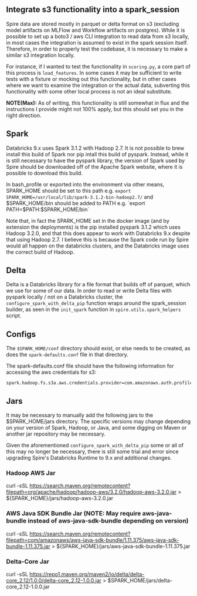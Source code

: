 ## Integrate s3 functionality into a spark_session  
  
Spire data are stored mostly in parquet or delta format on s3 (excluding model artifacts on MLFlow and Workflow artifacts on postgres). While it is possible to set up a boto3 / aws CLI integration to read data from s3 locally, in most cases the integration is assumed to exist in the spark session itself. Therefore, in order to properly test the codebase, it is necessary to make a similar s3 integration locally.   
  
For instance, if I wanted to test the functionality in `scoring.py`, a core part of this process is `load_features`. In some cases it may be sufficient to write tests with a fixture or mocking out this functionality, but in other cases where we want to examine the integration or the actual data, subverting this functionality with some other local process is not an ideal substitute.  
  
**NOTE(Max):** As of writing, this functionality is still somewhat in flux and the instructions I provide might not 100% apply, but this should set you in the right direction.  

## Spark  
  
Databricks 9.x uses Spark 3.1.2 with Hadoop 2.7. It is not possible to brew install this build of Spark nor pip intall this build of pyspark. Instead, while it is still necessary to have the pyspark library, the version of Spark used by Spire should be downloaded off of the Apache Spark website, where it is possible to download this build.  
  
In bash_profile or exported into the environment via other means, SPARK_HOME should be set to this path e.g. `export SPARK_HOME=/usr/local/lib/spark-3.1.2-bin-hadoop2.7/` and $SPARK_HOME/bin should be added to PATH e.g. `export PATH=$PATH:$SPARK_HOME/bin`  
  
Note that, in fact the SPARK_HOME set in the docker image (and by extension the deployments) is the pip installed pyspark 3.1.2 which uses Hadoop 3.2.0, and that this does appear to work with Databricks 9.x despite that using Hadoop 2.7. I believe this is because the Spark code run by Spire would all happen on the databricks clusters, and the Databricks image uses the correct build of Hadoop.  
  
## Delta  
  
Delta is a Databricks library for a file format that builds off of parquet, which we use for some of our data. In order to read or write Delta files with pyspark locally / not on a Databricks cluster, the `configure_spark_with_delta_pip` function wraps around the spark_session builder, as seen in the `init_spark` function in `spire.utils.spark_helpers` script.  
  
## Configs  
  
The `$SPARK_HOME/conf` directory should exist, or else needs to be created, as does the `spark-defaults.conf` file in that directory.  
  
The spark-defaults.conf file should have the following information for accessing the aws credentials for s3:  

```
spark.hadoop.fs.s3a.aws.credentials.provider=com.amazonaws.auth.profile.ProfileCredentialsProvider,com.amazonaws.auth.profile.ProfileCredentialsProvider,org.apache.hadoop.fs.s3a.AnonymousAWSCredentialsProvider
```  
  
## Jars  
  
It may be necessary to manually add the following jars to the $SPARK_HOME/jars directory. The specific versions may change depending on your version of Spark, Hadoop, or Java, and some digging on Maven or another jar repository may be necessary.  
  
Given the aforementioned `configure_spark_with_delta_pip` some or all of this may no longer be necessary, there is still some trial and error since upgrading Spire's Databricks Runtime to 9.x and additional changes.  
  
### Hadoop AWS Jar  
curl -sSL https://search.maven.org/remotecontent?filepath=org/apache/hadoop/hadoop-aws/3.2.0/hadoop-aws-3.2.0.jar > ${SPARK_HOME}/jars/hadoop-aws-3.2.0.jar  
  
### AWS Java SDK Bundle Jar (NOTE: May require aws-java-bundle instead of aws-java-sdk-bundle depending on version)  
curl -sSL https://search.maven.org/remotecontent?filepath=com/amazonaws/aws-java-sdk-bundle/1.11.375/aws-java-sdk-bundle-1.11.375.jar > ${SPARK_HOME}/jars/aws-java-sdk-bundle-1.11.375.jar  
  
### Delta-Core Jar
curl -sSL https://repo1.maven.org/maven2/io/delta/delta-core_2.12/1.0.0/delta-core_2.12-1.0.0.jar > $SPARK_HOME/jars/delta-core_2.12-1.0.0.jar  
  